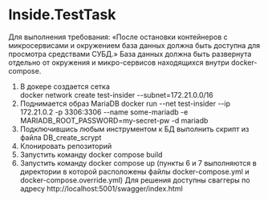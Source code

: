 # Inside.TestTask
Для выполнения требования: «После остановки контейнеров с микросервисами и окружением база данных должна быть доступна для просмотра средствами СУБД.» База данных должна быть развернута отдельно от окружения и микро-сервисов находящихся внутри docker-compose.
1.	В докере создается сетка  
docker network create test-insider --subnet=172.21.0.0/16
2.	Поднимается образ MariaDB 
docker run --net test-insider --ip 172.21.0.2  -p 3306:3306 --name some-mariadb  -e MARIADB_ROOT_PASSWORD=my-secret-pw -d mariadb
3.	Подключившись любым инструментом к БД выполнить скрипт из файла DB_create_scrypt
4.	Клонировать репозиторий
5.	Запустить команду docker compose build
6.	Запустить команду docker compose up
(пункты 6 и 7 выполняются в директории в которой расположены файлы docker-compose.yml и docker-compose.override.yml)
Для решения доступны сваггеры по адресу http://localhost:5001/swagger/index.html
